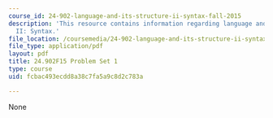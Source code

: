 ```yaml
---
course_id: 24-902-language-and-its-structure-ii-syntax-fall-2015
description: 'This resource contains information regarding language and its structure
  II: Syntax.'
file_location: /coursemedia/24-902-language-and-its-structure-ii-syntax-fall-2015/fcbac493ecdd8a38c7fa5a9c8d2c783a_MIT24_902F15_ProblemSet1.pdf
file_type: application/pdf
layout: pdf
title: 24.902F15 Problem Set 1
type: course
uid: fcbac493ecdd8a38c7fa5a9c8d2c783a

---
```

None